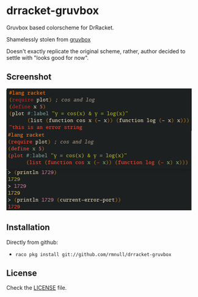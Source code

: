 drracket-gruvbox
================
Gruvbox based colorscheme for DrRacket.

Shamelessly stolen from [gruvbox](https://github.com/morhetz/gruvbox/)

Doesn't exactly replicate the original scheme, rather, 
author decided to settle with "looks good for now".

Screenshot
-----------
![screenshot](screenshots/ss.png)

Installation
------------

Directly from github:

  * `raco pkg install git://github.com/rmnull/drracket-gruvbox`

License
-------
Check the [LICENSE](LICENSE.txt) file.
